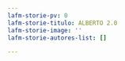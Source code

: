 ```yaml
---
lafm-storie-pv: 0
lafm-storie-titulo: ALBERTO 2.0
lafm-storie-image: ''
lafm-storie-autores-list: []

---
```

